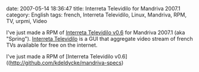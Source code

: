 date: 2007-05-14 18:36:47
title: Interreta Televidilo for Mandriva 2007.1
category: English
tags: french, Interreta Televidilo, Linux, Mandriva, RPM, TV, urpmi, Video

I've just made a RPM of [Interreta Televidilo v0.6](https://github.com/kdeldycke/mandriva-specs/tree/master/televidilo-0.6-2mdv2007.1) for Mandriva 2007.1 (aka "Spring"). [Interreta Televidilo](http://televidilo.bouil.org) is a GUI that aggregate video stream of french TVs available for free on the internet.

I've just made a RPM of [Interreta Televidilo v0.6]((http://github.com/kdeldycke/mandriva-specs)
